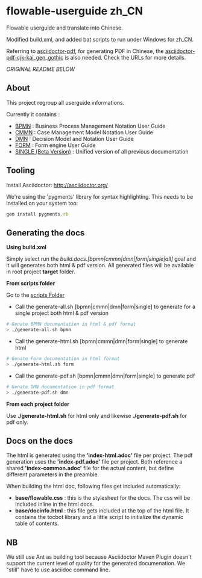 # flowable-userguide zh_CN
Flowable userguide and translate into Chinese.

Modified build.xml, and added bat scripts to run under Windows for zh_CN.

Referring to [asciidoctor-pdf](https://github.com/asciidoctor/asciidoctor-pdf#support-for-non-latin-languages), for generating PDF in Chinese, the [asciidoctor-pdf-cjk-kai_gen_gothic](https://github.com/chloerei/asciidoctor-pdf-cjk-kai_gen_gothic) is also needed. Check the URLs for more details.

  
_ORIGINAL README BELOW_


About
-------

This project regroup all userguide informations.

Currently it contains :

* [BPMN](/src/en/bpmn) : Business Process Management Notation User Guide
* [CMMN](/src/en/cmmn) : Case Management Model Notation User Guide
* [DMN](/src/en/dmn) : Decision Model and Notation User Guide
* [FORM](/src/en/form) : Form engine User Guide
* [SINGLE (Beta Version)](/src/en/single) : Unified version of all previous documentation

Tooling
-------

Install Asciidoctor: http://asciidoctor.org/

We're using the 'pygments' library for syntax highlighting. This needs to be installed on your system too: 
```ruby 
gem install pygments.rb 
```


Generating the docs
--------------------

**Using build.xml**

Simply select run the *build.docs.[bpmn|cmmn|dmn|form|single|all]* goal and it will generates both html & pdf version.
All generated files will be available in root project **target** folder.


**From scripts folder**

Go to the [scripts Folder](/scripts)
* Call the generate-all.sh [bpmn|cmmn|dmn|form|single] to generate for a single project both html & pdf version
```bash 
# Genate BPMN documentation in html & pdf format
> ./generate-all.sh bpmn
```
* Call the generate-html.sh [bpmn|cmmn|dmn|form|single] to generate html
```bash 
# Genate Form documentation in html format
> ./generate-html.sh form
```
* Call the generate-pdf.sh [bpmn|cmmn|dmn|form|single] to generate pdf
```bash 
# Genate DMN documentation in pdf format
> ./generate-pdf.sh dmn
```

**From each project folder**

Use **./generate-html.sh** for html only and likewise **./generate-pdf.sh** for pdf only.


Docs on the docs
----------------

The html is generated using the **'index-html.adoc'** file per project. The pdf generation uses the **'index-pdf.adoc'** file per project. Both reference a shared **'index-common.adoc'** file for the actual content, but define different parameters in the preamble.

When building the html doc, following files get included automatically:

* **base/flowable.css** : this is the stylesheet for the docs. The css will be included inline in the html docs.
* **base/docinfo.html** : this file gets included at the top of the html file. It contains the tocbot library and a little script to initialize the dynamic table of contents.


NB
-------
We still use Ant as building tool because Asciidoctor Maven Plugin doesn't support the current level of quality for the generated documenation. We "still" have to use asciidoc command line.



